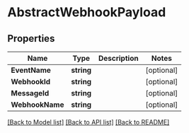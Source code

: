 # AbstractWebhookPayload

## Properties

Name | Type | Description | Notes
------------ | ------------- | ------------- | -------------
**EventName** | **string** |  | [optional] 
**WebhookId** | **string** |  | [optional] 
**MessageId** | **string** |  | [optional] 
**WebhookName** | **string** |  | [optional] 

[[Back to Model list]](../README#documentation-for-models) [[Back to API list]](../README#documentation-for-api-endpoints) [[Back to README]](../README)


